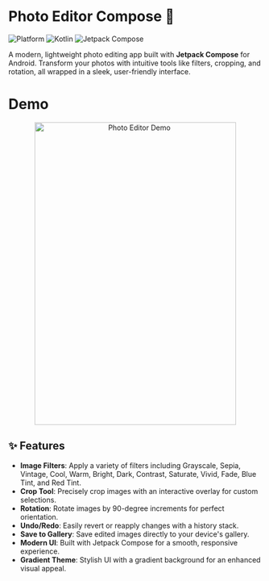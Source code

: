 # Photo Editor Compose 📸

![Platform](https://img.shields.io/badge/platform-Android-green.svg)
![Kotlin](https://img.shields.io/badge/Kotlin-1.9.0-blue.svg)
![Jetpack Compose](https://img.shields.io/badge/Jetpack%20Compose-1.5.0-orange.svg)

A modern, lightweight photo editing app built with **Jetpack Compose** for Android. Transform your photos with intuitive tools like filters, cropping, and rotation, all wrapped in a sleek, user-friendly interface.

# Demo

<p align="center">
  <img src="https://github.com/user-attachments/assets/4ab9f9b5-041a-4361-bdfd-a293a8019ccc" 
       alt="Photo Editor Demo" 
       width="400" 
       height="600"/>
</p>


## ✨ Features

- **Image Filters**: Apply a variety of filters including Grayscale, Sepia, Vintage, Cool, Warm, Bright, Dark, Contrast, Saturate, Vivid, Fade, Blue Tint, and Red Tint.
- **Crop Tool**: Precisely crop images with an interactive overlay for custom selections.
- **Rotation**: Rotate images by 90-degree increments for perfect orientation.
- **Undo/Redo**: Easily revert or reapply changes with a history stack.
- **Save to Gallery**: Save edited images directly to your device's gallery.
- **Modern UI**: Built with Jetpack Compose for a smooth, responsive experience.
- **Gradient Theme**: Stylish UI with a gradient background for an enhanced visual appeal.
